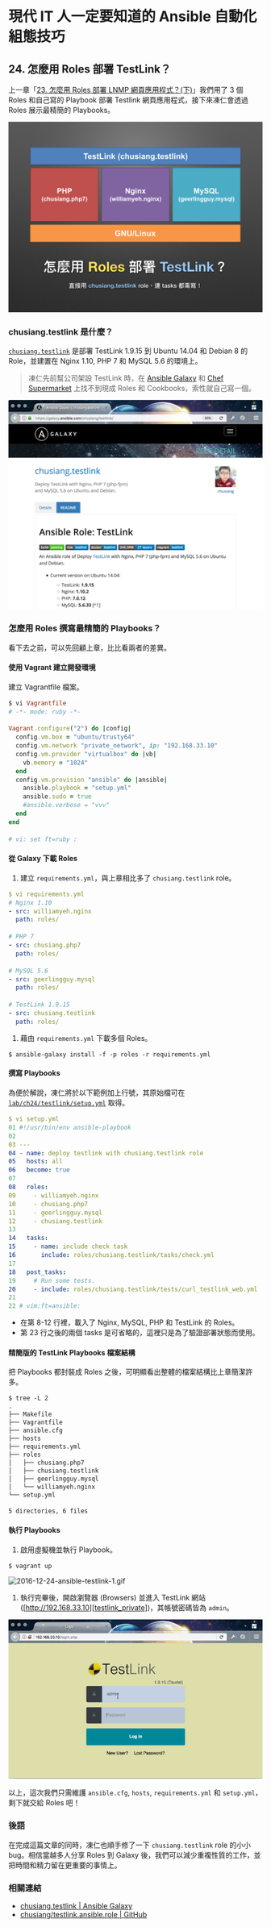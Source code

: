 # 現代 IT 人一定要知道的 Ansible 自動化組態技巧

## 24. 怎麼用 Roles 部署 TestLink？

上一章「[23. 怎麼用 Roles 部署 LNMP 網頁應用程式？(下)](23.how-to-setup-lnmp-webapp-with-roles-2.md)」我們用了 3 個 Roles 和自己寫的 Playbook 部署 Testlink 網頁應用程式，接下來凍仁會透過 Roles 展示最精簡的 Playbooks。

![automate_with_ansible_practice-27.jpg](imgs/automate_with_ansible_practice-27.jpg)


### chusiang.testlink 是什麼？

[`chusiang.testlink`][chusiang_testlink_galaxy] 是部署 TestLink 1.9.15 到 Ubuntu 14.04 和 Debian 8 的 Role，並建置在 Nginx 1.10, PHP 7 和 MySQL 5.6 的環境上。

[chusiang_testlink_galaxy]: https://galaxy.ansible.com/chusiang/testlink/

> 凍仁先前幫公司架設 TestLink 時，在 [Ansible Galaxy][ansible_galaxy] 和 [Chef Supermarket][chef_supermarket] 上找不到現成 Roles 和 Cookbooks，索性就自己寫一個。

[ansible_galaxy]: https://galaxy.ansible.com/
[chef_supermarket]: https://supermarket.chef.io/

![2016-12-24-chusiang-testlink-role.png](imgs/2016-12-24-chusiang-testlink-role.png)


### 怎麼用 Roles 撰寫最精簡的 Playbooks？

看下去之前，可以先回顧上章，比比看兩者的差異。

#### 使用 Vagrant 建立開發環境

建立 Vagrantfile 檔案。

```ruby
$ vi Vagrantfile
# -*- mode: ruby -*-

Vagrant.configure("2") do |config|
  config.vm.box = "ubuntu/trusty64"
  config.vm.network "private_network", ip: "192.168.33.10"
  config.vm.provider "virtualbox" do |vb|
    vb.memory = "1024"
  end
  config.vm.provision "ansible" do |ansible|
    ansible.playbook = "setup.yml"
    ansible.sudo = true
    #ansible.verbose = "vvv"
  end
end

# vi: set ft=ruby :
```


#### 從 Galaxy 下載 Roles

1. 建立 `requirements.yml`，與上章相比多了 `chusiang.testlink` role。

  ```yaml
  $ vi requirements.yml
  # Nginx 1.10
  - src: williamyeh.nginx
    path: roles/
  
  # PHP 7
  - src: chusiang.php7
    path: roles/
  
  # MySQL 5.6
  - src: geerlingguy.mysql
    path: roles/
  
  # TestLink 1.9.15
  - src: chusiang.testlink
    path: roles/
  ```

1. 藉由 `requirements.yml` 下載多個 Roles。

  ```
  $ ansible-galaxy install -f -p roles -r requirements.yml
  ``` 

#### 撰寫 Playbooks

為便於解說，凍仁將於以下範例加上行號，其原始檔可在 [`lab/ch24/testlink/setup.yml`][ch24_setup_yml] 取得。

[ch24_setup_yml]: https://github.com/chusiang/automate-with-ansible/blob/master/lab/ch24/testlink/setup.yml

```yaml
$ vi setup.yml
01 #!/usr/bin/env ansible-playbook
02 
03 ---
04 - name: deploy testlink with chusiang.testlink role
05   hosts: all
06   become: true
07 
08   roles:
09     - williamyeh.nginx
10     - chusiang.php7
11     - geerlingguy.mysql
12     - chusiang.testlink
13 
14   tasks:
15     - name: include check task
16       include: roles/chusiang.testlink/tasks/check.yml
17 
18   post_tasks:
19     # Run some tests.
20     - include: roles/chusiang.testlink/tests/curl_testlink_web.yml
21 
22 # vim:ft=ansible:
```

- 在第 8-12 行裡，載入了 Nginx, MySQL, PHP 和 TestLink 的 Roles。
- 第 23 行之後的兩個 tasks 是可省略的，這裡只是為了驗證部署狀態而使用。


#### 精簡版的 TestLink Playbooks 檔案結構

把 Playbooks 都封裝成 Roles 之後，可明顯看出整體的檔案結構比上章簡潔許多。

```
$ tree -L 2
.
├── Makefile
├── Vagrantfile
├── ansible.cfg
├── hosts
├── requirements.yml
├── roles
│   ├── chusiang.php7
│   ├── chusiang.testlink
│   ├── geerlingguy.mysql
│   └── williamyeh.nginx
└── setup.yml

5 directories, 6 files
```


#### 執行 Playbooks

1. 啟用虛擬機並執行 Playbook。

  ```
  $ vagrant up
  ```

  ![2016-12-24-ansible-testlink-1.gif](imgs/2016-12-24-ansible-testlink-1.gif)

1. 執行完畢後，開啟瀏覽器 (Browsers) 並進入 TestLink 網站 ([http://192.168.33.10][testlink_private])，其帳號密碼皆為 `admin`。

  ![2016-12-23-ansible-testlink-2.gif](imgs/2016-12-23-ansible-testlink-2.gif)

[testlink_private]: http://192.168.33.10

以上，這次我們只需維護 `ansible.cfg`, `hosts`, `requirements.yml` 和 `setup.yml`，剩下就交給 Roles 吧！


### 後語

在完成這篇文章的同時，凍仁也順手修了一下 `chusiang.testlink` role 的小小 bug。相信當越多人分享 Roles 到 Galaxy 後，我們可以減少重複性質的工作，並把時間和精力留在更重要的事情上。


### 相關連結

- [chusiang.testlink | Ansible Galaxy][chusiang_testlink_galaxy] 
- [chusiang/testlink.ansible.role | GitHub][chusiang_testlink_github]

[chusiang_testlink_github]: https://github.com/chusiang/testlink.ansible.role

